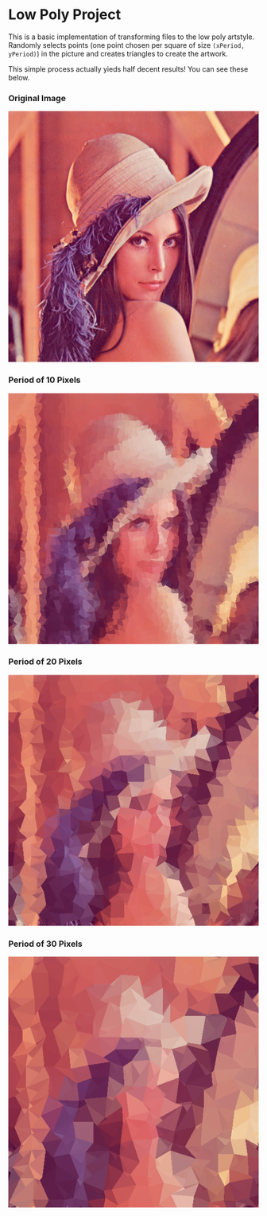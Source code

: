 # Low Poly Project

This is a basic implementation of transforming files to the low poly artstyle. Randomly selects points (one point chosen per square of size `(xPeriod, yPeriod)`) in the picture and creates triangles to create the artwork.

This simple process actually yieds half decent results! You can see these below.

### Original Image
![Original](./output/lena.png)

### Period of 10 Pixels
![10 Pixel Period](./output/period10.png)

### Period of 20 Pixels
![20 Pixel Period](./output/period20.png)

### Period of 30 Pixels
![30 Pixel Period](./output/period30.png)
